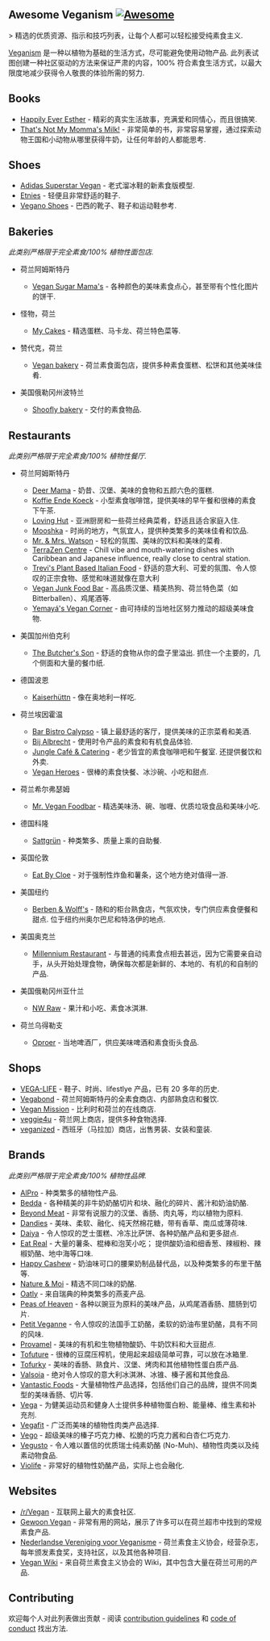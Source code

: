 <div class="github-widget" data-repo="sdassow/awesome-veganism"></div>

## Awesome Veganism [![Awesome](https://awesome.re/badge.svg)](https://github.com/sindresorhus/awesome)

&gt; 精选的优质资源、指示和技巧列表，让每个人都可以轻松接受纯素食主义.

[Veganism](https://en.wikipedia.org/wiki/Veganism) 是一种以植物为基础的生活方式，尽可能避免使用动物产品.
此列表试图创建一种社区驱动的方法来保证严肃的内容，100% 符合素食生活方式，以最大限度地减少获得令人敬畏的体验所需的努力.



## Books

- [Happily Ever Esther](https://www.grandcentralpublishing.com/titles/steve-jenkins/happily-ever-esther/9781538728123/) - 精彩的真实生活故事，充满爱和同情心，而且很搞笑.
- [That's Not My Momma's Milk!](https://veganpublishers.com/multimedia-archive/thats-not-my-mommas-milk/) - 非常简单的书，非常容易掌握，通过探索动物王国和小动物从哪里获得牛奶，让任何年龄的人都能思考.

## Shoes

- [Adidas Superstar Vegan](https://www.adidas.com/us/superstar-vegan-shoes/FW2295.html) - 老式溜冰鞋的新素食版模型.
- [Etnies](https://www.etnies.com/us/collections/vegan/) - 轻便且非常舒适的鞋子.
- [Vegano Shoes](https://www.veganoshoes.com.br/) - 巴西的靴子、鞋子和运动鞋参考.

## Bakeries

*此类别严格限于完全素食/100% 植物性面包店.*

- 荷兰阿姆斯特丹
  - [Vegan Sugar Mama's](https://vegansugarmamas.nl/) - 各种颜色的美味素食点心，甚至带有个性化图片的饼干.

- 怪物，荷兰
  - [My Cakes](https://macarononline-nl.mijndomeinwebwinkel.nl/) - 精选蛋糕、马卡龙、荷兰特色菜等.

- 赞代克，荷兰
  - [Vegan bakery](https://www.veganbakery.nl/) - 荷兰素食面包店，提供多种素食蛋糕、松饼和其他美味佳肴.
  
- 美国俄勒冈州波特兰
  - [Shoofly bakery](https://www.shooflyveganbakery.com/) - 交付的素食物品.

## Restaurants

*此类别严格限于完全素食/100% 植物性餐厅.*

- 荷兰阿姆斯特丹
  - [Deer Mama](https://deermama.nl/) - 奶昔、汉堡、美味的食物和五颜六色的蛋糕.
  - [Koffie Ende Koeck](https://koffieendekoeck.nl/) - 小型素食咖啡馆，提供美味的早午餐和很棒的素食下午茶.
  - [Loving Hut](https://www.facebook.com/lovinghutamsterdam) - 亚洲厨房和一些荷兰经典菜肴，舒适且适合家庭入住.
  - [Mooshka](https://www.mooshka.nl/) - 时尚的地方，气氛宜人，提供种类繁多的美味佳肴和饮品.
  - [Mr. & Mrs. Watson](https://watsonsfood.com/) - 轻松的氛围、美味的饮料和美味的菜肴.
  - [TerraZen Centre](http://terrazencentre.com/) - Chill vibe and mouth-watering dishes with Caribbean and Japanese influence, really close to central station.
  - [Trevi's Plant Based Italian Food](https://www.trevisamsterdam.nl/) - 舒适的意大利、可爱的氛围、令人惊叹的正宗食物、感觉和味道就像在意大利
  - [Vegan Junk Food Bar](https://www.veganjunkfoodbar.com/) - 高品质汉堡、精美热狗、荷兰特色菜（如 Bitterballen）、鸡尾酒等.
  - [Yemayá's Vegan Corner](https://yemaya.estate/) - 由可持续的当地社区努力推动的超级美味食物.

- 美国加州伯克利
  - [The Butcher's Son](https://www.thebutchersveganson.com/)  - 舒适的食物从你的盘子里溢出. 抓住一个主要的，几个侧面和大量的餐巾纸.
  
- 德国波恩
  - [Kaiserhüttn](https://kaiserhuettn.com/) - 像在奥地利一样吃.
   
- 荷兰埃因霍温
  - [Bar Bistro Calypso](https://www.bistrocalypso.nl/) - 镇上最舒适的客厅，提供美味的正宗菜肴和美酒.
  - [Bij Albrecht](https://www.bijalbrecht.nl/) - 使用时令产品的素食和有机食品体验.
  - [Jungle Café & Catering](https://www.junglecafecatering.nl)  - 老少皆宜的素食咖啡吧和午餐室. 还提供餐饮和外卖.
  - [Vegan Heroes](https://veganheroes.nl/) - 很棒的素食快餐、冰沙碗、小吃和甜点.

- 荷兰希尔弗瑟姆
  - [Mr. Vegan Foodbar](https://www.mrveganfoodbar.nl/) - 精选美味汤、碗、咖喱、优质垃圾食品和美味小吃.

- 德国科隆
  - [Sattgrün](https://www.sattgruen.com/) - 种类繁多、质量上乘的自助餐.

- 英国伦敦
  - [Eat By Cloe](https://eatbychloe.com/) - 对于强制性炸鱼和薯条，这个地方绝对值得一游.

- 美国纽约
  - [Berben & Wolff's](https://berbenandwolffs.com/)  - 随和的柜台熟食店，气氛欢快，专门供应素食便餐和甜点. 位于纽约州奥尔巴尼和特洛伊的地点. 
  
- 美国奥克兰
  - [Millennium Restaurant](https://www.millenniumrestaurant.com/) - 与普通的纯素食点相去甚远，因为它需要亲自动手，从头开始处理食物，确保每次都是新鲜的、本地的、有机的和自制的产品.
  
- 美国俄勒冈州亚什兰
  - [NW Raw](https://nwraw.com/) - 果汁和小吃、素食冰淇淋.
 
- 荷兰乌得勒支
  - [Oproer](https://www.oproerbrouwerij.nl/) - 当地啤酒厂，供应美味啤酒和素食街头食品.

## Shops

- [VEGA-LIFE](https://www.vega-life.nl/) - 鞋子、时尚、lifestlye 产品，已有 20 多年的历史.
- [Vegabond](https://vegabond.nl/) - 荷兰阿姆斯特丹的全素食商店、内部熟食店和餐饮.
- [Vegan Mission](https://www.veganmission.nl/) - 比利时和荷兰的在线商店.
- [veggie4u](https://webshop.veggie4u.nl/) - 荷兰网上商店，提供多种食物选择.
- [veganized](https://www.veganized.es/gb/) - 西班牙（马拉加）商店，出售男装、女装和童装.

## Brands

*此类别严格限于完全素食/100% 植物性品牌.*

- [AlPro](https://www.alpro.com/nl/) - 种类繁多的植物性产品.
- [Bedda](https://bedda-world.com/) - 各种精美的非牛奶奶酪切片和块、融化的碎片、酱汁和奶油奶酪.
- [Beyond Meat](https://www.beyondmeat.com/) - 非常有说服力的汉堡、香肠、肉丸等，均以植物为原料.
- [Dandies](https://dandies.com/) - 美味、柔软、融化、纯天然棉花糖，带有香草、南瓜或薄荷味.
- [Daiya](https://daiyafoods.com/) - 令人惊叹的芝士蛋糕、冷冻比萨饼、各种奶酪产品和更多甜点.
- [Eat Real](https://www.eatreal.co.uk/)  - 大量的薯条、棍棒和泡芙小吃； 提供酸奶油和细香葱、辣椒粉、辣椒奶酪、地中海等口味.
- [Happy Cashew](https://happy-cheeze.com/) - 奶油味可口的腰果奶制品替代品，以及种类繁多的布里干酪等.
- [Nature & Moi](http://www.nature-moi.fr/) - 精选不同口味的奶酪.
- [Oatly](https://www.oatly.com/int/) - 来自瑞典的种类繁多的燕麦产品.
- [Peas of Heaven](https://peasofheaven.com/) - 各种以豌豆为原料的美味产品，从鸡尾酒香肠、腊肠到切片.
- [Petit Veganne](https://petit-veganne.com/) - 令人惊叹的法国手工奶酪，柔软的奶油布里奶酪，具有不同的风味.
- [Provamel](https://www.provamel.com/) - 美味的有机和生物植物酸奶、牛奶饮料和大豆甜点.
- [Tofuture](https://www.tofuture.com/) - 很棒的豆腐压榨机，使用起来超级简单可靠，可以放在冰箱里.
- [Tofurky](https://tofurky.com/) - 美味的香肠、熟食片、汉堡、烤肉和其他植物性蛋白质产品.
- [Valsoia](https://www.valsoia.it/) - 绝对令人惊叹的意大利冰淇淋、冰锥、榛子酱和其他食品.
- [Vantastic Foods](https://www.vantastic-foods.com/) - 大量植物性产品选择，包括他们自己的品牌，提供不同类型的美味香肠、切片等.
- [Vega](https://myvega.com/) - 为健美运动员和健身人士提供多种植物蛋白粉、能量棒、维生素和补充剂.
- [Vegafit](https://vegafit.com/) - 广泛而美味的植物性肉类产品选择.
- [Vego](http://www.vego-chocolate.com/) - 超级美味的榛子巧克力棒、松脆的巧克力酱和白杏仁巧克力.
- [Vegusto](https://www.vegusto.ch/) - 令人难以置信的优质瑞士纯素奶酪 (No-Muh)、植物性肉类以及纯素动物食品.
- [Violife](https://violifefoods.com/) - 非常好的植物性奶酪产品，实际上也会融化.

## Websites

- [/r/Vegan](https://www.reddit.com/r/vegan/) - 互联网上最大的素食社区.
- [Gewoon Vegan](https://gewoonvegan.nl/) - 非常有用的网站，展示了许多可以在荷兰超市中找到的常规素食产品.
- [Nederlandse Vereniging voor Veganisme](https://www.veganisme.org/) - 荷兰素食主义协会，经营杂志，每年颁发素食奖，支持社区，以及其他各种项目.
- [Vegan Wiki](https://veganwiki.nl/) - 来自荷兰素食主义协会的 Wiki，其中包含大量在荷兰可用的产品.

## Contributing

欢迎每个人对此列表做出贡献 - 阅读 [contribution guidelines](https://github.com/sdassow/awesome-veganism/blob/master/CONTRIBUTING.md) 和 [code of conduct](https://github.com/sdassow/awesome-veganism/blob/master/CODE_OF_CONDUCT.md) 找出方法.
